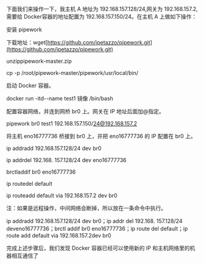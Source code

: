 下面我们来操作一下，我主机 A 地址为 192.168.157.128/24,网关为 192.168.157.2,需要给 Docker容器的地址配置为 192.168.157.150/24。在主机 A 上做如下操作：

安装 pipework

下载地址：wget[https://github.com/jpetazzo/pipework.git](https://github.com/jpetazzo/pipework.git)

unzippipework-master.zip

cp -p /root/pipework-master/pipework/usr/local/bin/

启动 Docker 容器。

docker run -itd--name test1 镜像 /bin/bash

配置容器网络，并连到网桥 br0 上。网关在 IP 地址后面加@指定。

pipework br0 test1 192.168.157.150/24@192.168.157.2

将主机 eno16777736 桥接到 br0 上，并把 eno16777736 的 IP 配置在 br0 上。

ip addradd 192.168.157.128/24 dev br0

ip addrdel 192.168. 157.128/24 dev eno16777736

brctladdif br0 eno16777736

ip routedel default

ip routeadd default via 192.168.157.2 dev br0

注：如果是远程操作，中间网络会断掉，所以放在一条命令中执行。

ip addradd 192.168.157.128/24 dev br0；ip addr del 192.168. 157.128/24 deveno16777736；brctl addif br0 eno16777736；ip route del default；ip route add default via 192.168.157.2dev br0

完成上述步骤后，我们发现 Docker 容器已经可以使用新的 IP 和主机网络里的机器相互通信了

